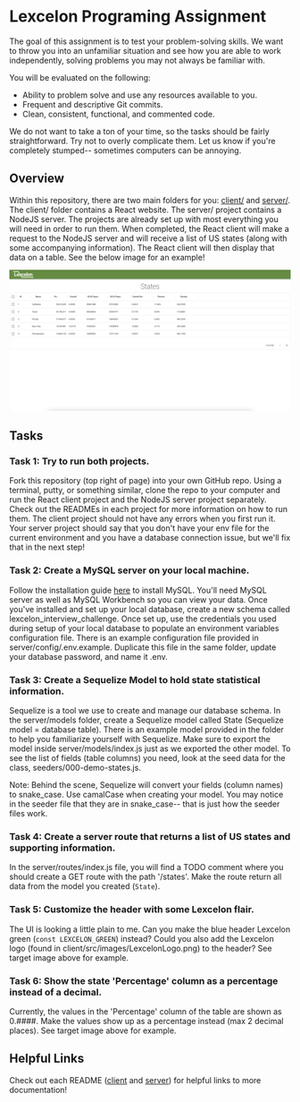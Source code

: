 # Lexcelon Programing Assignment

The goal of this assignment is to test your problem-solving skills. We want to throw you into an unfamiliar situation and see how you are able to work independently, solving problems you may not always be familiar with.

You will be evaluated on the following:
- Ability to problem solve and use any resources available to you.
- Frequent and descriptive Git commits.
- Clean, consistent, functional, and commented code.

We do not want to take a ton of your time, so the tasks should be fairly straightforward. Try not to overly complicate them. Let us know if you're completely stumped-- sometimes computers can be annoying.

## Overview

Within this repository, there are two main folders for you: [client/](client) and [server/](server). The client/ folder contains a React website. The server/ project contains a NodeJS server. The projects are already set up with most everything you will need in order to run them. When completed, the React client will make a request to the NodeJS server and will receive a list of US states (along with some accompanying information). The React client will then display that data on a table. See the below image for an example!

![UI Example](UI%20Example.png)

## Tasks

### Task 1: Try to run both projects.
Fork this repository (top right of page) into your own GitHub repo. Using a terminal, putty, or something similar, clone the repo to your computer and run the React client project and the NodeJS server project separately. Check out the READMEs in each project for more information on how to run them. The client project should not have any errors when you first run it. Your server project should say that you don't have your env file for the current environment and you have a database connection issue, but we'll fix that in the next step!

### Task 2: Create a MySQL server on your local machine.
Follow the installation guide [here](https://dev.mysql.com/downloads/mysql/) to install MySQL. You'll need MySQL server as well as MySQL Workbench so you can view your data. Once you've installed and set up your local database, create a new schema called lexcelon_interview_challenge. Once set up, use the credentials you used during setup of your local database to populate an environment variables configuration file. There is an example configuration file provided in server/config/.env.example. Duplicate this file in the same folder, update your database password, and name it .env.

### Task 3: Create a Sequelize Model to hold state statistical information.
Sequelize is a tool we use to create and manage our database schema. In the server/models folder, create a Sequelize model called State (Sequelize model = database table). There is an example model provided in the folder to help you familiarize yourself with Sequelize. Make sure to export the model inside server/models/index.js just as we exported the other model. To see the list of fields (table columns) you need, look at the seed data for the class, seeders/000-demo-states.js.

Note: Behind the scene, Sequelize will convert your fields (column names) to snake_case. Use camalCase when creating your model. You may notice in the seeder file that they are in snake_case-- that is just how the seeder files work.

### Task 4: Create a server route that returns a list of US states and supporting information.
In the server/routes/index.js file, you will find a TODO comment where you should create a GET route with the path '/states'. Make the route return all data from the model you created (`State`).

### Task 5: Customize the header with some Lexcelon flair.
The UI is looking a little plain to me. Can you make the blue header Lexcelon green (`const LEXCELON_GREEN`) instead? Could you also add the Lexcelon logo (found in client/src/images/LexcelonLogo.png) to the header? See target image above for example.

### Task 6: Show the state 'Percentage' column as a percentage instead of a decimal.
Currently, the values in the 'Percentage' column of the table are shown as 0.####. Make the values show up as a percentage instead (max 2 decimal places). See target image above for example.

## Helpful Links
Check out each README ([client](client) and [server](server)) for helpful links to more documentation!
